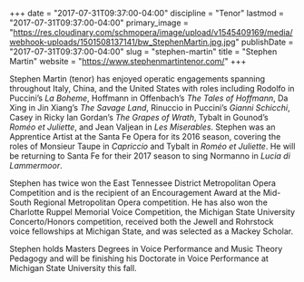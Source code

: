 +++
date = "2017-07-31T09:37:00-04:00"
discipline = "Tenor"
lastmod = "2017-07-31T09:37:00-04:00"
primary_image = "https://res.cloudinary.com/schmopera/image/upload/v1545409169/media/webhook-uploads/1501508137141/bw_StephenMartin.jpg.jpg"
publishDate = "2017-07-31T09:37:00-04:00"
slug = "stephen-martin"
title = "Stephen Martin"
website = "https://www.stephenmartintenor.com/"
+++

Stephen Martin (tenor) has enjoyed operatic engagements spanning throughout Italy, China, and the United States with roles including Rodolfo in Puccini’s *La Boheme*, Hoffmann in Offenbach’s *The Tales of Hoffmann*, Da Xing in Jin Xiang’s *The Savage Land*, Rinuccio in Puccini’s *Gianni Schicchi*, Casey in Ricky Ian Gordan’s *The Grapes of Wrath*, Tybalt in Gounod’s *Roméo et Juliette*, and Jean Valjean in *Les Miserables*. Stephen was an Apprentice Artist at the Santa Fe Opera for its 2016 season, covering the roles of Monsieur Taupe in *Capriccio* and Tybalt in *Roméo et Juliette*. He will be returning to Santa Fe for their 2017 season to sing Normanno in *Lucia di Lammermoor*.
 
Stephen has twice won the East Tennessee District Metropolitan Opera Competition and is the recipient of an Encouragement Award at the Mid-South Regional Metropolitan Opera competition. He has also won the Charlotte Ruppel Memorial Voice Competition, the Michigan State University Concerto/Honors competition, received both the Jewell and Rohrstock voice fellowships at Michigan State, and was selected as a Mackey Scholar.
 
Stephen holds Masters Degrees in Voice Performance and Music Theory Pedagogy and will be finishing his Doctorate in Voice Performance at Michigan State University this fall.
